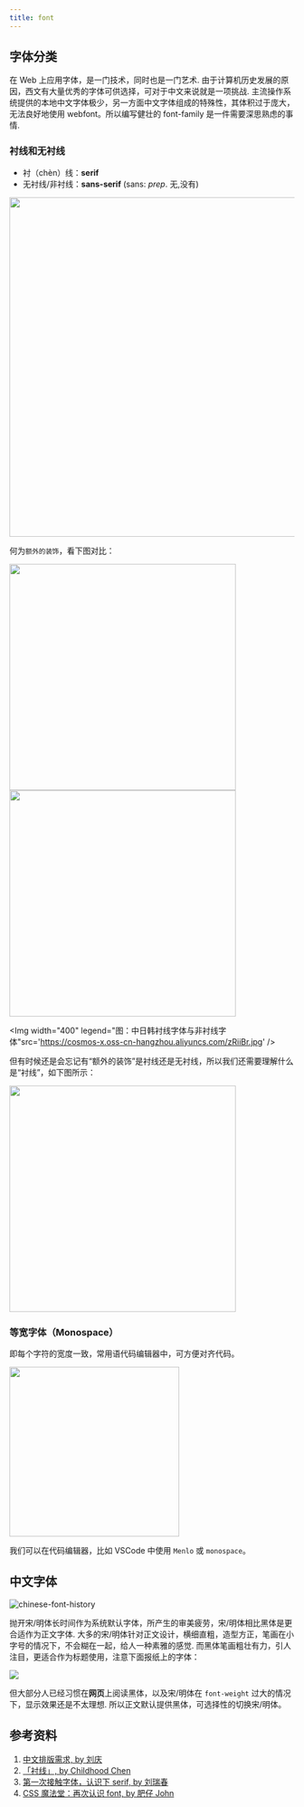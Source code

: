 ```yaml
---
title: font
---
```


## 字体分类

在 Web 上应用字体，是一门技术，同时也是一门艺术. 由于计算机历史发展的原因，西文有大量优秀的字体可供选择，可对于中文来说就是一项挑战. 主流操作系统提供的本地中文字体极少，另一方面中文字体组成的特殊性，其体积过于庞大，无法良好地使用 webfont。所以编写健壮的 font-family 是一件需要深思熟虑的事情.

### 衬线和无衬线

- 衬（chèn）线：**serif**
- 无衬线/非衬线：**sans-serif** (sans: _prep_. 无,没有)

<Img width="600" src='https://cosmos-x.oss-cn-hangzhou.aliyuncs.com/CGcoCe.png'/>

何为`额外的装饰`，看下图对比：

<Img width="400" legend="图：上图为衬线字体，下图为非衬线字体" src='https://cosmos-x.oss-cn-hangzhou.aliyuncs.com/3IhQIU.jpg'/>

<Img width="400" legend="图：左图为衬线字体，右图为非衬线字体" src='https://cosmos-x.oss-cn-hangzhou.aliyuncs.com/KTxEta.jpg'/>

<Img width="400" legend="图：中日韩衬线字体与非衬线字体"src='https://cosmos-x.oss-cn-hangzhou.aliyuncs.com/zRiiBr.jpg' />

但有时候还是会忘记有“额外的装饰”是衬线还是无衬线，所以我们还需要理解什么是“衬线”，如下图所示：

<Img width="400" src='https://cosmos-x.oss-cn-hangzhou.aliyuncs.com/4jBtO0.jpg' />

### 等宽字体（Monospace）

即每个字符的宽度一致，常用语代码编辑器中，可方便对齐代码。

<Img width="300" src='https://cosmos-x.oss-cn-hangzhou.aliyuncs.com/0S1WpF.jpg'/>

我们可以在代码编辑器，比如 VSCode 中使用 `Menlo` 或 `monospace`。

## 中文字体

<Img src='https://cosmos-x.oss-cn-hangzhou.aliyuncs.com/chinese-font-history.jpg' alt='chinese-font-history'/>

抛开宋/明体长时间作为系统默认字体，所产生的审美疲劳，宋/明体相比黑体是更合适作为正文字体. 大多的宋/明体针对正文设计，横细直粗，造型方正，笔画在小字号的情况下，不会糊在一起，给人一种素雅的感觉. 而黑体笔画粗壮有力，引人注目，更适合作为标题使用，注意下面报纸上的字体：

<img src='https://cosmos-x.oss-cn-hangzhou.aliyuncs.com/S97nTd.png' />

但大部分人已经习惯在**网页**上阅读黑体，以及宋/明体在 `font-weight` 过大的情况下，显示效果还是不太理想. 所以正文默认提供黑体，可选择性的切换宋/明体。

## 参考资料

1. [中文排版需求, by 刘庆](https://img2.w3ctech.com/%E4%B8%AD%E6%96%87%E6%8E%92%E7%89%88%E9%9C%80%E6%B1%82-cssconf.pdf)
2. [「衬线」, by Childhood Chen](https://zhuanlan.zhihu.com/p/24434632)
3. [第一次接触字体，认识下 serif, by 刘瑞春](https://zhuanlan.zhihu.com/p/32961737)
4. [CSS 魔法堂：再次认识 font, by 肥仔 John](https://www.cnblogs.com/fsjohnhuang/p/4310533.html)
